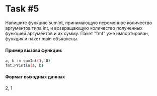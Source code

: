 # Task #5
Напишите функцию sumInt, принимающую переменное количество аргументов типа int, и возвращающую количество полученных функцией аргументов и их сумму. Пакет "fmt" уже импортирован, функция и пакет main объявлены.

#### Пример вызова функции:
```bash
a, b := sumInt(1, 0)
fmt.Println(a, b)
```

#### Формат выходных данных
  2, 1
